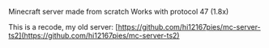 Minecraft server made from scratch
Works with protocol 47 (1.8x)

This is a recode, my old server: [https://github.com/hi12167pies/mc-server-ts2](https://github.com/hi12167pies/mc-server-ts2)
